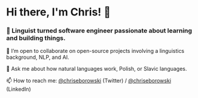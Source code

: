 # Hi there, I'm Chris! 👏

### 🚀 Linguist turned software engineer passionate about learning and building things.

👯 I’m open to collaborate on open-source projects involving a linguistics background, NLP, and AI.

💬 Ask me about how natural languages work, Polish, or Slavic languages.

📫 How to reach me: [@chriseborowski](https://twitter.com/chriseborowski) (Twitter) / [@chriseborowski](https://www.linkedin.com/in/chriseborowski) (LinkedIn)

<!--
**chriseborowski/chriseborowski** is a ✨ _special_ ✨ repository because its `README.md` (this file) appears on your GitHub profile.

Here are some ideas to get you started:

- 🔭 I’m currently working on ...
- 🌱 I’m currently learning ...
- 👯 I’m looking to collaborate on ...
- 🤔 I’m looking for help with ...
- 💬 Ask me about ...
- 📫 How to reach me: ...
- 😄 Pronouns: ...
- ⚡ Fun fact: ...
-->
